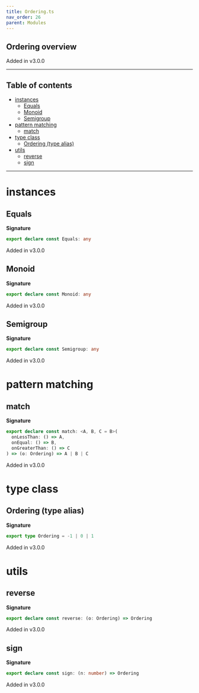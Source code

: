 ```yaml
---
title: Ordering.ts
nav_order: 26
parent: Modules
---
```


## Ordering overview

Added in v3.0.0

---

<h2 class="text-delta">Table of contents</h2>

- [instances](#instances)
  - [Equals](#equals)
  - [Monoid](#monoid)
  - [Semigroup](#semigroup)
- [pattern matching](#pattern-matching)
  - [match](#match)
- [type class](#type-class)
  - [Ordering (type alias)](#ordering-type-alias)
- [utils](#utils)
  - [reverse](#reverse)
  - [sign](#sign)

---

# instances

## Equals

**Signature**

```ts
export declare const Equals: any
```

Added in v3.0.0

## Monoid

**Signature**

```ts
export declare const Monoid: any
```

Added in v3.0.0

## Semigroup

**Signature**

```ts
export declare const Semigroup: any
```

Added in v3.0.0

# pattern matching

## match

**Signature**

```ts
export declare const match: <A, B, C = B>(
  onLessThan: () => A,
  onEqual: () => B,
  onGreaterThan: () => C
) => (o: Ordering) => A | B | C
```

Added in v3.0.0

# type class

## Ordering (type alias)

**Signature**

```ts
export type Ordering = -1 | 0 | 1
```

Added in v3.0.0

# utils

## reverse

**Signature**

```ts
export declare const reverse: (o: Ordering) => Ordering
```

Added in v3.0.0

## sign

**Signature**

```ts
export declare const sign: (n: number) => Ordering
```

Added in v3.0.0
